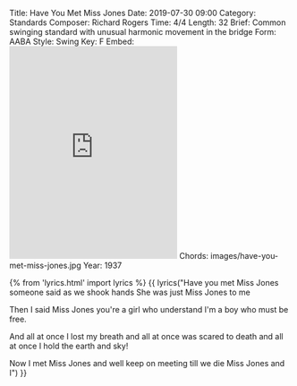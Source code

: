 Title: Have You Met Miss Jones
Date: 2019-07-30 09:00
Category: Standards
Composer: Richard Rogers
Time: 4/4
Length: 32
Brief: Common swinging standard with unusual harmonic movement in the bridge
Form: AABA
Style: Swing
Key: F
Embed: <iframe src="https://open.spotify.com/embed/user/thatdavidmiller/playlist/5JGIsgonZj3H2gqzzz6ymV" width="300" height="380" frameborder="0" allowtransparency="true" allow="encrypted-media"></iframe>
Chords: images/have-you-met-miss-jones.jpg
Year: 1937

{% from 'lyrics.html' import lyrics %}
{{ lyrics("Have you met Miss Jones
someone said as we shook hands
She was just Miss Jones to me

Then I said Miss Jones
you're a girl who understand
I'm a boy who must be free.

And all at once I lost my breath
and all at once was scared to death
and all at once I hold the earth and sky!

Now I met Miss Jones
and well keep on meeting till we die
Miss Jones and I") }}
